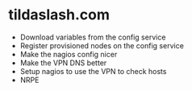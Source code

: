 tildaslash.com
==============

- Download variables from the config service
- Register provisioned nodes on the config service
- Make the nagios config nicer
- Make the VPN DNS better
- Setup nagios to use the VPN to check hosts
- NRPE


